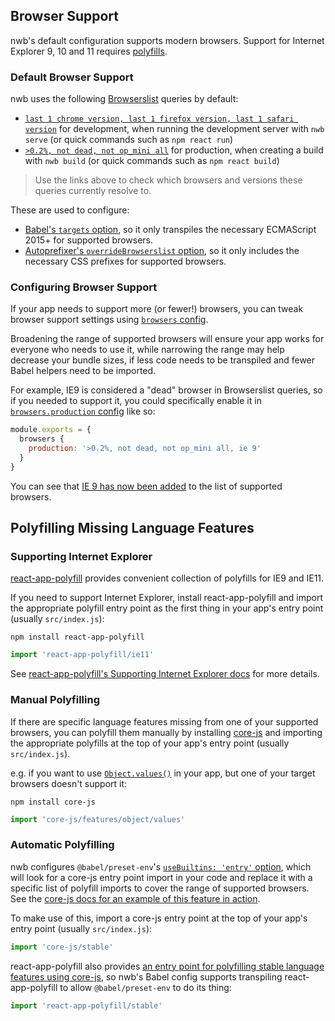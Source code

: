 ## Browser Support

nwb's default configuration supports modern browsers. Support for Internet Explorer 9, 10 and 11 requires [polyfills](#supporting-internet-explorer).

### Default Browser Support

nwb uses the following [Browserslist](https://github.com/browserslist/browserslist#browserslist-) queries by default:

- [`last 1 chrome version, last 1 firefox version, last 1 safari version`](https://browserl.ist/?q=last+1+chrome+version%2C+last+1+firefox+version%2C+last+1+safari+version) for development, when running the development server with `nwb serve` (or quick commands such as `npm react run`)
- [`>0.2%, not dead, not op_mini all`](https://browserl.ist/?q=%3E0.2%25%2C+not+dead%2C+not+op_mini+all) for production, when creating a build with `nwb build` (or quick commands such as `npm react build`)

> Use the links above to check which browsers and versions these queries currently resolve to.

These are used to configure:

- [Babel's `targets` option](https://babeljs.io/docs/en/options#targets), so it only transpiles the necessary ECMAScript 2015+ for supported browsers.
- [Autoprefixer's `overrideBrowserslist` option](https://github.com/postcss/autoprefixer#options), so it only includes the necessary CSS prefixes for supported browsers.

### Configuring Browser Support

If your app needs to support more (or fewer!) browsers, you can tweak browser support settings using [`browsers` config](https://github.com/insin/nwb/blob/master/docs/Configuration.md#browsers-string--arraystring--object).

Broadening the range of supported browsers will ensure your app works for everyone who needs to use it, while narrowing the range may help decrease your bundle sizes, if less code needs to be transpiled and fewer Babel helpers need to be imported.

For example, IE9 is considered a "dead" browser in Browserslist queries, so if you needed to support it, you could specifically enable it in [`browsers.production` config](https://github.com/insin/nwb/blob/master/docs/Configuration.md#browsers-string--arraystring--object) like so:

```js
module.exports = {
  browsers {
    production: '>0.2%, not dead, not op_mini all, ie 9'
  }
}
```

You can see that [IE 9 has now been added](https://browserl.ist/?q=%3E0.2%25%2C+not+dead%2C+not+op_mini+all%2C+ie+9) to the list of supported browsers.

## Polyfilling Missing Language Features

### Supporting Internet Explorer

[react-app-polyfill](https://github.com/facebook/create-react-app/tree/master/packages/react-app-polyfill#react-app-polyfill) provides convenient collection of polyfills for IE9 and IE11.

If you need to support Internet Explorer, install react-app-polyfill and import the appropriate polyfill entry point as the first thing in your app's entry point (usually `src/index.js`):

```
npm install react-app-polyfill
```
```js
import 'react-app-polyfill/ie11'
```

See [react-app-polyfill's Supporting Internet Explorer docs](https://github.com/facebook/create-react-app/tree/master/packages/react-app-polyfill#supporting-internet-explorer) for more details.

### Manual Polyfilling

If there are specific language features missing from one of your supported browsers, you can polyfill them manually by installing [core-js](https://github.com/zloirock/core-js#core-js) and importing the appropriate polyfills at the top of your app's entry point (usually `src/index.js`).

e.g. if you want to use [`Object.values()`](https://developer.mozilla.org/en-US/docs/Web/JavaScript/Reference/Global_objects/Object/values) in your app, but one of your target browsers doesn't support it:

```
npm install core-js
```
```js
import 'core-js/features/object/values'
```

### Automatic Polyfilling

nwb configures `@babel/preset-env`'s [`useBuiltins: 'entry'` option](https://babeljs.io/docs/en/next/babel-preset-env), which will look for a core-js entry point import in your code and replace it with a specific list of polyfill imports to cover the range of supported browsers. See the [core-js docs for an example of this feature in action](https://github.com/zloirock/core-js#babelpreset-env).

To make use of this, import a core-js entry point at the top of your app's entry point (usually `src/index.js`):

```js
import 'core-js/stable'
```

react-app-polyfill also provides [an entry point for polyfilling stable language features using core-js](https://github.com/facebook/create-react-app/tree/master/packages/react-app-polyfill#polyfilling-other-language-features), so nwb's Babel config supports transpiling react-app-polyfill to allow `@babel/preset-env` to do its thing:

```js
import 'react-app-polyfill/stable'
```
